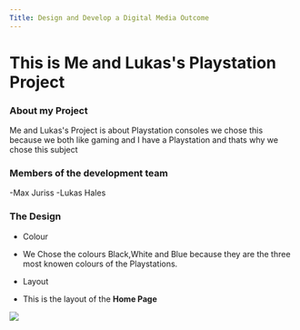 ```yaml
---
Title: Design and Develop a Digital Media Outcome
---
```





# This is Me and Lukas's Playstation Project

### About my Project
Me and Lukas's Project is about Playstation consoles we chose this because we both like gaming and I have a Playstation and thats why we chose this subject

### Members of the development team
-Max Juriss
-Lukas Hales

### The Design
 * Colour
  * We Chose the colours Black,White and Blue because they are the three most knowen colours of the Playstations.
  
 * Layout
  * This is the layout of the **Home Page**
  
  <a href="task"><image src=https://github.com/MaxJuriss/Playstation-Max-Juriss-and-Lukas-Hales/blob/main/images/Home_Page_ss.png>
